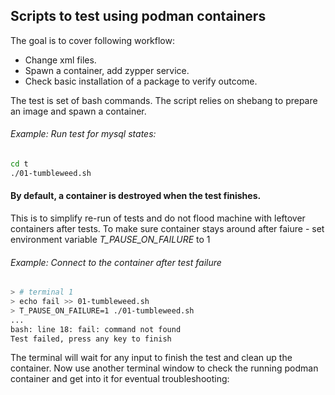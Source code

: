 Scripts to test using podman containers
-------------------

The goal is to cover following workflow:

* Change xml files.
* Spawn a container, add zypper service.
* Check basic installation of a package to verify outcome.

The test is set of bash commands.
The script relies on shebang to prepare an image and spawn a container.

###### Example: Run test for mysql states:

```bash
cd t
./01-tumbleweed.sh
```

#### By default, a container is destroyed when the test finishes.

This is to simplify re-run of tests and do not flood machine with leftover containers after tests.
To make sure container stays around after faiure - set environment variable *T_PAUSE_ON_FAILURE* to 1

###### Example: Connect to the container after test failure

```bash
> # terminal 1
> echo fail >> 01-tumbleweed.sh
> T_PAUSE_ON_FAILURE=1 ./01-tumbleweed.sh
...
bash: line 18: fail: command not found
Test failed, press any key to finish
```
The terminal will wait for any input to finish the test and clean up the container.
Now use another terminal window to check the running podman container and get into it for eventual troubleshooting:

